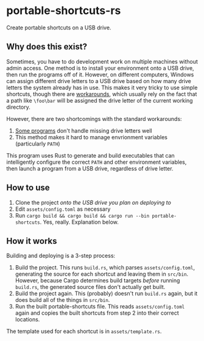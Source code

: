 # portable-shortcuts-rs

Create portable shortcuts on a USB drive.

## Why does this exist?

Sometimes, you have to do development work on multiple machines without admin access.
One method is to install your environment onto a USB drive, then run the programs
off of it. However, on different computers, Windows can assign different drive
letters to a USB drive based on how many drive letters the system already has
in use. This makes it very tricky to use simple shortcuts, though there are
[workarounds](http://sumtips.com/2013/01/create-shortcut-with-relative-path-in-windows.html),
which usually rely on the fact that a path like `\foo\bar` will be assigned the
drive letter of the current working directory.

However, there are two shortcomings with the standard workarounds:
1. [Some programs](https://www.gnu.org/software/emacs/manual/html_node/emacs/Windows-HOME.html)
   don't handle missing drive letters well
2. This method makes it hard to manage envrionment variables (particularly `PATH`)

This program uses Rust to generate and build executables that can intelligently
configure the correct `PATH` and other environment variables, then launch a program
from a USB drive, regardless of drive letter.

## How to use

1. Clone the project *onto the USB drive you plan on deploying to*
2. Edit `assets/config.toml` as necessary
3. Run `cargo build && cargo build && cargo run --bin portable-shortcuts`. Yes, really. Explanation
   below.

## How it works

Building and deploying is a 3-step process:

1. Build the project. This runs `build.rs`, which parses `assets/config.toml`,
   generating the source for each shortcut and leaving them in `src/bin`. However,
   because Cargo determines build targets *before* running `build.rs`, the generated
   source files don't actually get built.
2. Build the project again. This (probably) doesn't run `build.rs` again, but it
   does build all of the things in `src/bin`.
3. Run the built portable-shortcuts file. This reads `assets/config.toml` again
   and copies the built shortcuts from step 2 into their correct locations.

The template used for each shortcut is in `assets/template.rs`.

